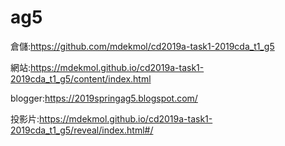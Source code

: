 # ag5

倉儲:https://github.com/mdekmol/cd2019a-task1-2019cda_t1_g5

網站:https://mdekmol.github.io/cd2019a-task1-2019cda_t1_g5/content/index.html

blogger:https://2019springag5.blogspot.com/

投影片:https://mdekmol.github.io/cd2019a-task1-2019cda_t1_g5/reveal/index.html#/
